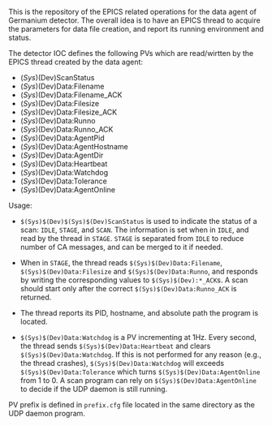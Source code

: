 This is the repository of the EPICS related operations for the data agent of Germanium detector. The overall idea is to have an EPICS thread to acquire the parameters for data file creation, and report its running environment and status.

The detector IOC defines the following PVs which are read/wirtten by the EPICS thread created by the data agent:

- $(Sys)$(Dev)ScanStatus
- $(Sys)$(Dev)Data:Filename
- $(Sys)$(Dev)Data:Filename_ACK
- $(Sys)$(Dev)Data:Filesize
- $(Sys)$(Dev)Data:Filesize_ACK
- $(Sys)$(Dev)Data:Runno
- $(Sys)$(Dev)Data:Runno_ACK
- $(Sys)$(Dev)Data:AgentPid
- $(Sys)$(Dev)Data:AgentHostname
- $(Sys)$(Dev)Data:AgentDir
- $(Sys)$(Dev)Data:Heartbeat
- $(Sys)$(Dev)Data:Watchdog
- $(Sys)$(Dev)Data:Tolerance
- $(Sys)$(Dev)Data:AgentOnline

Usage:

- `$(Sys)$(Dev)$(Sys)$(Dev)ScanStatus` is used to indicate the status of a scan: `IDLE`, `STAGE`, and `SCAN`. The information is set when in `IDLE`, and read by the thread in `STAGE`. `STAGE` is separated from `IDLE` to reduce number of CA messages, and can be merged to it if needed.

- When in `STAGE`, the thread reads `$(Sys)$(Dev)Data:Filename`, `$(Sys)$(Dev)Data:Filesize` and `$(Sys)$(Dev)Data:Runno`, and responds by writing the corresponding values to `$(Sys)$(Dev):*_ACK`s. A scan should start only after the correct `$(Sys)$(Dev)Data:Runno_ACK` is returned.

- The thread reports its PID, hostname, and absolute path the program is located.

- `$(Sys)$(Dev)Data:Watchdog` is a PV incrementing at 1Hz. Every second, the thread sends `$(Sys)$(Dev)Data:Heartbeat` and clears `$(Sys)$(Dev)Data:Watchdog`. If this is not performed for any reason (e.g., the thread crashes), `$(Sys)$(Dev)Data:Watchdog` will exceeds `$(Sys)$(Dev)Data:Tolerance` which turns `$(Sys)$(Dev)Data:AgentOnline` from 1 to 0. A scan program can rely on `$(Sys)$(Dev)Data:AgentOnline` to decide if the UDP daemon is still running.

PV prefix is defined in `prefix.cfg` file located in the same directory as the UDP daemon program.
